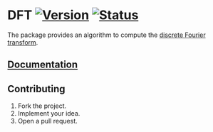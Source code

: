 # DFT [![Version][version-img]][version-url] [![Status][status-img]][status-url]

The package provides an algorithm to compute the [discrete Fourier
transform][1].

## [Documentation][doc]

## Contributing

1. Fork the project.
2. Implement your idea.
3. Open a pull request.

[1]: https://en.wikipedia.org/wiki/Discrete_Fourier_transform

[version-img]: https://img.shields.io/crates/v/dft.svg
[version-url]: https://crates.io/crates/dft
[status-img]: https://travis-ci.org/stainless-steel/dft.svg?branch=master
[status-url]: https://travis-ci.org/stainless-steel/dft
[doc]: https://stainless-steel.github.io/dft
